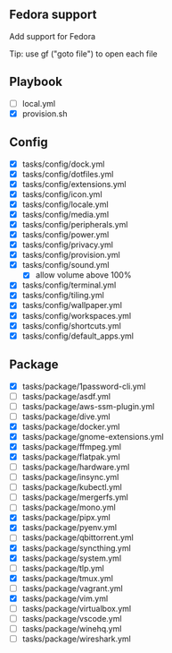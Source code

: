 ## Fedora support
Add support for Fedora

Tip: use gf ("goto file") to open each file

## Playbook
- [ ] local.yml
- [x] provision.sh

## Config
- [x] tasks/config/dock.yml
- [x] tasks/config/dotfiles.yml
- [x] tasks/config/extensions.yml
- [x] tasks/config/icon.yml
- [x] tasks/config/locale.yml
- [x] tasks/config/media.yml
- [x] tasks/config/peripherals.yml
- [x] tasks/config/power.yml
- [x] tasks/config/privacy.yml
- [x] tasks/config/provision.yml
- [x] tasks/config/sound.yml
    - [x] allow volume above 100%
- [x] tasks/config/terminal.yml
- [x] tasks/config/tiling.yml
- [x] tasks/config/wallpaper.yml
- [x] tasks/config/workspaces.yml
- [x] tasks/config/shortcuts.yml
- [x] tasks/config/default_apps.yml

## Package
- [x] tasks/package/1password-cli.yml
- [ ] tasks/package/asdf.yml
- [ ] tasks/package/aws-ssm-plugin.yml
- [ ] tasks/package/dive.yml
- [x] tasks/package/docker.yml
- [x] tasks/package/gnome-extensions.yml
- [x] tasks/package/ffmpeg.yml
- [x] tasks/package/flatpak.yml
- [ ] tasks/package/hardware.yml
- [ ] tasks/package/insync.yml
- [ ] tasks/package/kubectl.yml
- [ ] tasks/package/mergerfs.yml
- [ ] tasks/package/mono.yml
- [x] tasks/package/pipx.yml
- [x] tasks/package/pyenv.yml
- [ ] tasks/package/qbittorrent.yml
- [x] tasks/package/syncthing.yml
- [x] tasks/package/system.yml
- [ ] tasks/package/tlp.yml
- [x] tasks/package/tmux.yml
- [ ] tasks/package/vagrant.yml
- [x] tasks/package/vim.yml
- [ ] tasks/package/virtualbox.yml
- [ ] tasks/package/vscode.yml
- [ ] tasks/package/winehq.yml
- [ ] tasks/package/wireshark.yml
